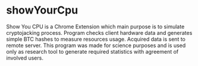 # showYourCpu
Show You CPU is a Chrome Extension which main purpose is to simulate cryptojacking process. Program checks client hardware data and generates simple BTC hashes to measure resources usage. Acquired data is sent to remote server. This program was made for science purposes and is used only as research tool to generate required statistics with agreement of involved users.
